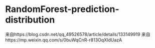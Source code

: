 # RandomForest-prediction-distribution
来自https://blog.csdn.net/qq_49526578/article/details/133149919
来自https://mp.weixin.qq.com/s/0buWqCnR-r813OqXIdUazA

